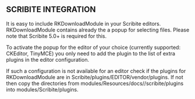 SCRIBITE INTEGRATION
--------------------

It is easy to include RKDownloadModule in your Scribite editors.
RKDownloadModule contains already the a popup for selecting files.
Please note that Scribite 5.0+ is required for this.

To activate the popup for the editor of your choice (currently supported: CKEditor, TinyMCE)
you only need to add the plugin to the list of extra plugins in the editor configuration.

If such a configuration is not available for an editor check if the plugins for
RKDownloadModule are in Scribite/plugins/EDITOR/vendor/plugins. If not then copy the directories from
    modules/Resources/docs//scribite/plugins into modules/Scribite/plugins.
